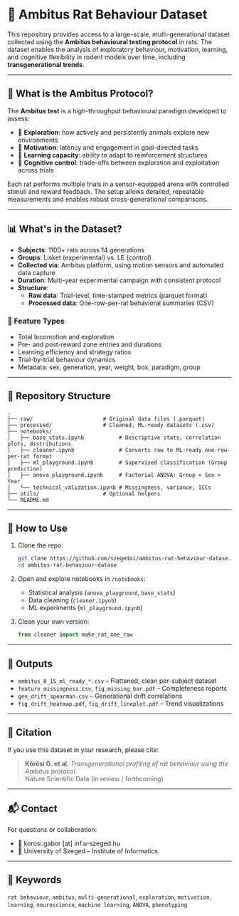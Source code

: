 
# 🧪 Ambitus Rat Behaviour Dataset

This repository provides access to a large-scale, multi-generational dataset collected using the **Ambitus behavioural testing protocol** in rats. The dataset enables the analysis of exploratory behaviour, motivation, learning, and cognitive flexibility in rodent models over time, including **transgenerational trends**.

---

## 🧬 What is the Ambitus Protocol?

The **Ambitus test** is a high-throughput behavioural paradigm developed to assess:

- 🧭 **Exploration**: how actively and persistently animals explore new environments  
- 🎯 **Motivation**: latency and engagement in goal-directed tasks  
- 🧠 **Learning capacity**: ability to adapt to reinforcement structures  
- 🔄 **Cognitive control**: trade-offs between exploration and exploitation across trials  

Each rat performs multiple trials in a sensor-equipped arena with controlled stimuli and reward feedback. The setup allows detailed, repeatable measurements and enables robust cross-generational comparisons.

---

## 📊 What's in the Dataset?

- **Subjects**: 1100+ rats across 14 generations  
- **Groups**: Lisket (experimental) vs. LE (control)  
- **Collected via**: Ambitus platform, using motion sensors and automated data capture  
- **Duration**: Multi-year experimental campaign with consistent protocol  
- **Structure**:
  - **Raw data**: Trial-level, time-stamped metrics (parquet format)
  - **Processed data**: One-row-per-rat behavioral summaries (CSV)

### 🧠 Feature Types

- Total locomotion and exploration
- Pre- and post-reward zone entries and durations
- Learning efficiency and strategy ratios
- Trial-by-trial behaviour dynamics
- Metadata: sex, generation, year, weight, box, paradigm, group

---

## 📂 Repository Structure

```
.
├── raw/                      # Original data files (.parquet)
├── processed/                # Cleaned, ML-ready datasets (.csv)
├── notebooks/
│   ├── base_stats.ipynb           # Descriptive stats, correlation plots, distributions
│   ├── cleaner.ipynb              # Converts raw to ML-ready one-row-per-rat format
│   ├── ml_playground.ipynb        # Supervised classification (Group prediction)
│   ├── anova_playground.ipynb     # Factorial ANOVA: Group × Sex × Year
│   └── technical_validation.ipynb # Missingness, variance, ICCs
├── utils/                    # Optional helpers
└── README.md
```

---

## 🔧 How to Use

1. Clone the repo:
   ```bash
   git clone https://github.com/szegedai/ambitus-rat-behaviour-datase.git
   cd ambitus-rat-behaviour-datase
   ```

2. Open and explore notebooks in `/notebooks`:
   - Statistical analysis (`anova_playground`, `base_stats`)
   - Data cleaning (`cleaner.ipynb`)
   - ML experiments (`ml_playground.ipynb`)

3. Clean your own version:
   ```python
   from cleaner import make_rat_one_row
   ```

---

## 📁 Outputs

- `ambitus_0_15_ml_ready_*.csv` – Flattened, clean per-subject dataset  
- `feature_missingness.csv`, `fig_missing_bar.pdf` – Completeness reports  
- `gen_drift_spearman.csv` – Generational drift correlations  
- `fig_drift_heatmap.pdf`, `fig_drift_lineplot.pdf` – Trend visualizations  

---

## 📜 Citation

If you use this dataset in your research, please cite:

> **Kőrösi G. et al.** *Transgenerational profiling of rat behaviour using the Ambitus protocol*.  
> Nature Scientific Data (in review / forthcoming).

---

## 📬 Contact

For questions or collaboration:
- 📧 korosi.gabor [at] inf.u-szeged.hu  
- 🏫 University of Szeged – Institute of Informatics

---

## 🧠 Keywords

`rat behaviour`, `ambitus`, `multi-generational`, `exploration`, `motivation`, `learning`, `neuroscience`, `machine learning`, `ANOVA`, `phenotyping`
